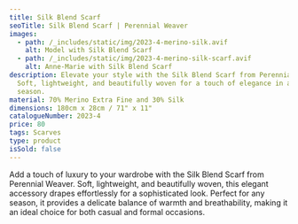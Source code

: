 ```yaml
---
title: Silk Blend Scarf
seoTitle: Silk Blend Scarf | Perennial Weaver
images:
  - path: /_includes/static/img/2023-4-merino-silk.avif
    alt: Model with Silk Blend Scarf
  - path: /_includes/static/img/2023-4-merino-silk-scarf.avif
    alt: Anne-Marie with Silk Blend Scarf
description: Elevate your style with the Silk Blend Scarf from Perennial Weaver.
  Soft, lightweight, and beautifully woven for a touch of elegance in any
  season.
material: 70% Merino Extra Fine and 30% Silk
dimensions: 180cm x 28cm / 71" x 11"
catalogueNumber: 2023-4
price: 80
tags: Scarves
type: product
isSold: false
---
```

Add a touch of luxury to your wardrobe with the Silk Blend Scarf from Perennial Weaver. Soft, lightweight, and beautifully woven, this elegant accessory drapes effortlessly for a sophisticated look. Perfect for any season, it provides a delicate balance of warmth and breathability, making it an ideal choice for both casual and formal occasions.
